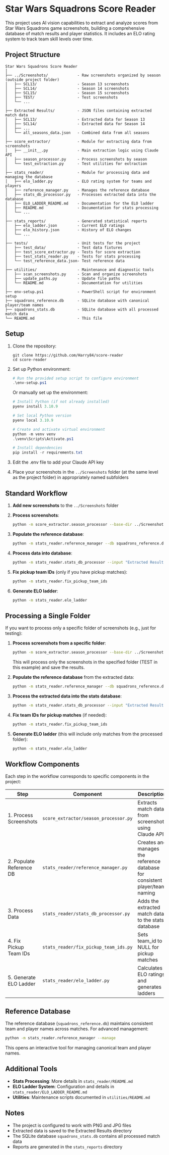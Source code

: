 # Star Wars Squadrons Score Reader

This project uses AI vision capabilities to extract and analyze scores from Star Wars Squadrons game screenshots, building a comprehensive database of match results and player statistics. It includes an ELO rating system to track team skill levels over time.

## Project Structure

```
Star Wars Squadrons Score Reader
│
├── ../Screenshots/             - Raw screenshots organized by season (outside project folder)
│   ├── SCL13/                  - Season 13 screenshots
│   ├── SCL14/                  - Season 14 screenshots
│   ├── SCL15/                  - Season 15 screenshots
│   ├── TEST/                   - Test screenshots
│   └── ...
│
├── Extracted Results/          - JSON files containing extracted match data
│   ├── SCL13/                  - Extracted data for Season 13
│   ├── SCL14/                  - Extracted data for Season 14
│   ├── ...
│   └── all_seasons_data.json   - Combined data from all seasons
│
├── score_extractor/            - Module for extracting data from screenshots
│   ├── __init__.py             - Main extraction logic using Claude API
│   ├── season_processor.py     - Process screenshots by season
│   └── test_extraction.py      - Test utilities for extraction
│
├── stats_reader/               - Module for processing data and managing the database
│   ├── elo_ladder.py           - ELO rating system for teams and players
│   ├── reference_manager.py    - Manages the reference database
│   ├── stats_db_processor.py   - Processes extracted data into the database
│   ├── ELO_LADDER_README.md    - Documentation for the ELO ladder
│   ├── README.md               - Documentation for stats processing
│   └── ...
│
├── stats_reports/              - Generated statistical reports
│   ├── elo_ladder.json         - Current ELO ratings
│   ├── elo_history.json        - History of ELO changes
│   └── ...
│
├── tests/                      - Unit tests for the project
│   ├── test_data/              - Test data fixtures
│   ├── test_score_extractor.py - Tests for score extraction
│   ├── test_stats_reader.py    - Tests for stats processing
│   └── test_reference_data.json- Test reference data
│
├── utilities/                  - Maintenance and diagnostic tools
│   ├── scan_screenshots.py     - Scan and organize screenshots
│   ├── update_paths.py         - Update file paths
│   └── README.md               - Documentation for utilities
│
├── env-setup.ps1               - PowerShell script for environment setup
├── squadrons_reference.db      - SQLite database with canonical player/team names
├── squadrons_stats.db          - SQLite database with all processed match data
└── README.md                   - This file
```

## Setup

1. Clone the repository:
   ```
   git clone https://github.com/Harry84/score-reader
   cd score-reader
   ```

2. Set up Python environment:
   ```powershell
   # Run the provided setup script to configure environment
   .\env-setup.ps1
   ```
   
   Or manually set up the environment:
   ```powershell
   # Install Python (if not already installed)
   pyenv install 3.10.9
   
   # Set local Python version
   pyenv local 3.10.9
   
   # Create and activate virtual environment
   python -m venv venv
   .\venv\Scripts\Activate.ps1
   
   # Install dependencies
   pip install -r requirements.txt
   ```

3. Edit the .env file to add your Claude API key

4. Place your screenshots in the `../Screenshots` folder (at the same level as the project folder) in appropriately named subfolders

## Standard Workflow

1. **Add new screenshots** to the `../Screenshots` folder

2. **Process screenshots**:
   ```bash
   python -m score_extractor.season_processor --base-dir ../Screenshots --output-dir "Extracted Results"
   ```

3. **Populate the reference database**:
   ```bash
   python -m stats_reader.reference_manager --db squadrons_reference.db --populate-from-json "Extracted Results/all_seasons_data.json"
   ```

4. **Process data into database**:
   ```bash
   python -m stats_reader.stats_db_processor --input "Extracted Results/all_seasons_data.json" --reference-db squadrons_reference.db
   ```

5. **Fix pickup team IDs** (only if you have pickup matches):
   ```bash
   python -m stats_reader.fix_pickup_team_ids
   ```

6. **Generate ELO ladder**:
   ```bash
   python -m stats_reader.elo_ladder
   ```

## Processing a Single Folder

If you want to process only a specific folder of screenshots (e.g., just for testing):

1. **Process screenshots from a specific folder**:
   ```bash
   python -m score_extractor.season_processor --base-dir ../Screenshots --season TEST --output-dir "Extracted Results"
   ```
   This will process only the screenshots in the specified folder (TEST in this example) and save the results.

2. **Populate the reference database** from the extracted data:
   ```bash
   python -m stats_reader.reference_manager --db squadrons_reference.db --populate-from-json "Extracted Results/TEST/TEST_results.json"
   ```

3. **Process the extracted data into the stats database**:
   ```bash
   python -m stats_reader.stats_db_processor --input "Extracted Results/TEST/TEST_results.json" --reference-db squadrons_reference.db
   ```

4. **Fix team IDs for pickup matches** (if needed):
   ```bash
   python -m stats_reader.fix_pickup_team_ids
   ```

5. **Generate ELO ladder** (this will include only matches from the processed folder):
   ```bash
   python -m stats_reader.elo_ladder
   ```

## Workflow Components

Each step in the workflow corresponds to specific components in the project:

| Step | Component | Description |
|------|-----------|-------------|
| 1. Process Screenshots | `score_extractor/season_processor.py` | Extracts match data from screenshots using Claude API |
| 2. Populate Reference DB | `stats_reader/reference_manager.py` | Creates and manages the reference database for consistent player/team naming |
| 3. Process Data | `stats_reader/stats_db_processor.py` | Adds the extracted match data to the stats database |
| 4. Fix Pickup Team IDs | `stats_reader/fix_pickup_team_ids.py` | Sets team_id to NULL for pickup matches |
| 5. Generate ELO Ladder | `stats_reader/elo_ladder.py` | Calculates ELO ratings and generates ladders |

## Reference Database

The reference database (`squadrons_reference.db`) maintains consistent team and player names across matches. For advanced management:

```bash
python -m stats_reader.reference_manager --manage
```

This opens an interactive tool for managing canonical team and player names.

## Additional Tools

- **Stats Processing**: More details in `stats_reader/README.md`
- **ELO Ladder System**: Configuration and details in `stats_reader/ELO_LADDER_README.md`
- **Utilities**: Maintenance scripts documented in `utilities/README.md`

## Notes

- The project is configured to work with PNG and JPG files
- Extracted data is saved to the Extracted Results directory
- The SQLite database `squadrons_stats.db` contains all processed match data
- Reports are generated in the `stats_reports` directory
